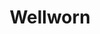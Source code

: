 ---
title: Wellworn
crosslinks:
- u_imguralbumbot
- EDC
- youtubefactsbot
- DesirePath
- DesirePaths
- retiredgif
- flashlight
- burnin
- adviceanimals
- oldpeoplefacebook
- asmr
- gatekeeping
- titlegore
- malefashionadvice
- softwaregore
- fakealbumcovers
- nohomo_bot
- pics
- lewronggeneration
- videos
---